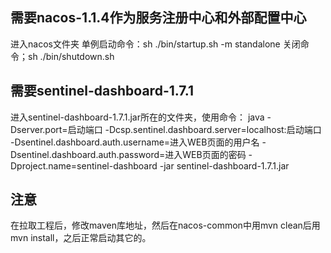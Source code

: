 ## 需要nacos-1.1.4作为服务注册中心和外部配置中心

进入nacos文件夹
单例启动命令：sh ./bin/startup.sh -m standalone
关闭命令；sh ./bin/shutdown.sh

## 需要sentinel-dashboard-1.7.1

进入sentinel-dashboard-1.7.1.jar所在的文件夹，使用命令：
java -Dserver.port=启动端口 -Dcsp.sentinel.dashboard.server=localhost:启动端口 -Dsentinel.dashboard.auth.username=进入WEB页面的用户名 -Dsentinel.dashboard.auth.password=进入WEB页面的密码 -Dproject.name=sentinel-dashboard -jar sentinel-dashboard-1.7.1.jar

## 注意

在拉取工程后，修改maven库地址，然后在nacos-common中用mvn clean后用mvn install，之后正常启动其它的。 